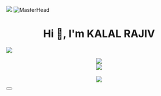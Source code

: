   <img src="https://user-images.githubusercontent.com/74038190/212284100-561aa473-3905-4a80-b561-0d28506553ee.gif"></img>
![MasterHead](https://www.digitalsolutionservices.com/img/services/web%20development.gif)
<h1 align="center">Hi 👋, I'm KALAL RAJIV</h1>
<img src="https://github.com/user-attachments/assets/a8441762-dda5-4ed7-9bf8-ab186314793e"></img>

<p align="center">
  <img src="terminal.gif"></img><br>
<img src="https://github-readme-activity-graph.vercel.app/graph?username=kalalrajiv0169&theme=github-dark-dimmed&hide_border=true&radius=10"></img><br><br>
  <img src="https://user-images.githubusercontent.com/74038190/212284100-561aa473-3905-4a80-b561-0d28506553ee.gif"></img>
  <div class="group relative">
  <button>
  

<!--
**RK0169/Rk0169** is a ✨ _special_ ✨ repository because its `README.md` (this file) appears on your GitHub profile.

Here are some ideas to get you started:

- 🔭 I’m currently working on ...
- 🌱 I’m currently learning ...
- 👯 I’m looking to collaborate on ...
- 🤔 I’m looking for help with ...
- 💬 Ask me about ...
- 📫 How to reach me: ...
- 😄 Pronouns: ...
- ⚡ Fun fact: ...
-->
